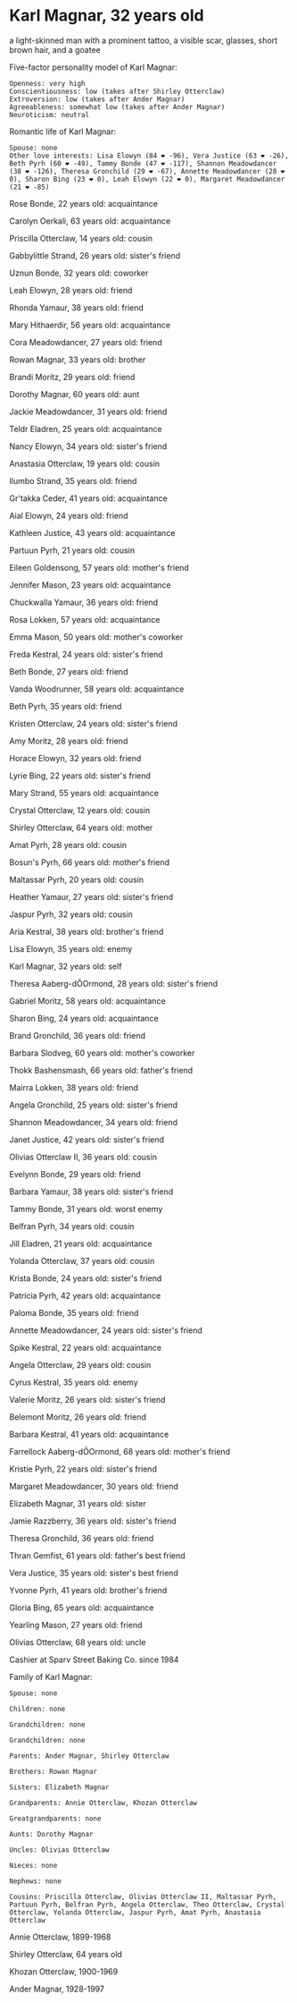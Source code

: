# Karl Magnar, 32 years old
a light-skinned man with a prominent tattoo, a visible scar, glasses, short brown hair, and a goatee

Five-factor personality model of Karl Magnar:

	Openness: very high
	Conscientiousness: low (takes after Shirley Otterclaw)
	Extroversion: low (takes after Ander Magnar)
	Agreeableness: somewhat low (takes after Ander Magnar)
	Neuroticism: neutral


Romantic life of Karl Magnar:

	Spouse: none
	Other love interests: Lisa Elowyn (84 ❤ -96), Vera Justice (63 ❤ -26), Beth Pyrh (60 ❤ -49), Tammy Bonde (47 ❤ -117), Shannon Meadowdancer (38 ❤ -126), Theresa Gronchild (29 ❤ -67), Annette Meadowdancer (28 ❤ 0), Sharon Bing (23 ❤ 0), Leah Elowyn (22 ❤ 0), Margaret Meadowdancer (21 ❤ -85)

Rose Bonde, 22 years old: acquaintance

Carolyn Oerkali, 63 years old: acquaintance

Priscilla Otterclaw, 14 years old: cousin

Gabbylittle Strand, 26 years old: sister's friend

Uznun Bonde, 32 years old: coworker

Leah Elowyn, 28 years old: friend

Rhonda Yamaur, 38 years old: friend

Mary Hithaerdir, 56 years old: acquaintance

Cora Meadowdancer, 27 years old: friend

Rowan Magnar, 33 years old: brother

Brandi Moritz, 29 years old: friend

Dorothy Magnar, 60 years old: aunt

Jackie Meadowdancer, 31 years old: friend

Teldr Eladren, 25 years old: acquaintance

Nancy Elowyn, 34 years old: sister's friend

Anastasia Otterclaw, 19 years old: cousin

Ilumbo Strand, 35 years old: friend

Gr'takka Ceder, 41 years old: acquaintance

Aial Elowyn, 24 years old: friend

Kathleen Justice, 43 years old: acquaintance

Partuun Pyrh, 21 years old: cousin

Eileen Goldensong, 57 years old: mother's friend

Jennifer Mason, 23 years old: acquaintance

Chuckwalla Yamaur, 36 years old: friend

Rosa Lokken, 57 years old: acquaintance

Emma Mason, 50 years old: mother's coworker

Freda Kestral, 24 years old: sister's friend

Beth Bonde, 27 years old: friend

Vanda Woodrunner, 58 years old: acquaintance

Beth Pyrh, 35 years old: friend

Kristen Otterclaw, 24 years old: sister's friend

Amy Moritz, 28 years old: friend

Horace Elowyn, 32 years old: friend

Lyrie Bing, 22 years old: sister's friend

Mary Strand, 55 years old: acquaintance

Crystal Otterclaw, 12 years old: cousin

Shirley Otterclaw, 64 years old: mother

Amat Pyrh, 28 years old: cousin

Bosun's Pyrh, 66 years old: mother's friend

Maltassar Pyrh, 20 years old: cousin

Heather Yamaur, 27 years old: sister's friend

Jaspur Pyrh, 32 years old: cousin

Aria Kestral, 38 years old: brother's friend

Lisa Elowyn, 35 years old: enemy

Karl Magnar, 32 years old: self

Theresa Aaberg-dÕOrmond, 28 years old: sister's friend

Gabriel Moritz, 58 years old: acquaintance

Sharon Bing, 24 years old: acquaintance

Brand Gronchild, 36 years old: friend

Barbara Slodveg, 60 years old: mother's coworker

Thokk Bashensmash, 66 years old: father's friend

Mairra Lokken, 38 years old: friend

Angela Gronchild, 25 years old: sister's friend

Shannon Meadowdancer, 34 years old: friend

Janet Justice, 42 years old: sister's friend

Olivias Otterclaw II, 36 years old: cousin

Evelynn Bonde, 29 years old: friend

Barbara Yamaur, 38 years old: sister's friend

Tammy Bonde, 31 years old: worst enemy

Belfran Pyrh, 34 years old: cousin

Jill Eladren, 21 years old: acquaintance

Yolanda Otterclaw, 37 years old: cousin

Krista Bonde, 24 years old: sister's friend

Patricia Pyrh, 42 years old: acquaintance

Paloma Bonde, 35 years old: friend

Annette Meadowdancer, 24 years old: sister's friend

Spike Kestral, 22 years old: acquaintance

Angela Otterclaw, 29 years old: cousin

Cyrus Kestral, 35 years old: enemy

Valerie Moritz, 26 years old: sister's friend

Belemont Moritz, 26 years old: friend

Barbara Kestral, 41 years old: acquaintance

Farrellock Aaberg-dÕOrmond, 68 years old: mother's friend

Kristie Pyrh, 22 years old: sister's friend

Margaret Meadowdancer, 30 years old: friend

Elizabeth Magnar, 31 years old: sister

Jamie Razzberry, 36 years old: sister's friend

Theresa Gronchild, 36 years old: friend

Thran Gemfist, 61 years old: father's best friend

Vera Justice, 35 years old: sister's best friend

Yvonne Pyrh, 41 years old: brother's friend

Gloria Bing, 65 years old: acquaintance

Yearling Mason, 27 years old: friend

Olivias Otterclaw, 68 years old: uncle

Cashier at Sparv Street Baking Co. since 1984


Family of Karl Magnar:

	Spouse: none

	Children: none

	Grandchildren: none

	Grandchildren: none

	Parents: Ander Magnar, Shirley Otterclaw

	Brothers: Rowan Magnar

	Sisters: Elizabeth Magnar

	Grandparents: Annie Otterclaw, Khozan Otterclaw

	Greatgrandparents: none

	Aunts: Dorothy Magnar

	Uncles: Olivias Otterclaw

	Nieces: none

	Nephews: none

	Cousins: Priscilla Otterclaw, Olivias Otterclaw II, Maltassar Pyrh, Partuun Pyrh, Belfran Pyrh, Angela Otterclaw, Theo Otterclaw, Crystal Otterclaw, Yolanda Otterclaw, Jaspur Pyrh, Amat Pyrh, Anastasia Otterclaw

Annie Otterclaw, 1899-1968

Shirley Otterclaw, 64 years old

Khozan Otterclaw, 1900-1969

Ander Magnar, 1928-1997

